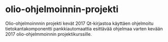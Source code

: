 # olio-ohjelmoinnin-projekti
Olio-ohjelmoinnnin projekti kevät 2017
Qt-kirjastoa käyttäen ohjelmoitu tietokantakomponentti pankkiautomaattia esittävää ohjelmaa varten kevään 2017 olio-ohjelmmoinnin projektikurssille.
